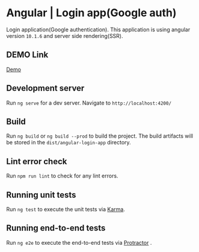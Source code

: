 # Angular | Login app(Google auth)

Login application(Google authentication). This application is using angular version `10.1.6` and server side rendering(SSR).

## DEMO Link

[Demo](https://vibrant-panini-7a6952.netlify.app/#/user/login)

## Development server

Run `ng serve` for a dev server. Navigate to `http://localhost:4200/`

## Build

Run `ng build` or `ng build --prod` to build the project. The build artifacts will be stored in the `dist/angular-login-app` directory.

## Lint error check

Run `npm run lint` to check for any lint errors.

## Running unit tests

Run `ng test` to execute the unit tests via [Karma](https://karma-runner.github.io).

## Running end-to-end tests

Run `ng e2e` to execute the end-to-end tests via [Protractor](http://www.protractortest.org/) .

